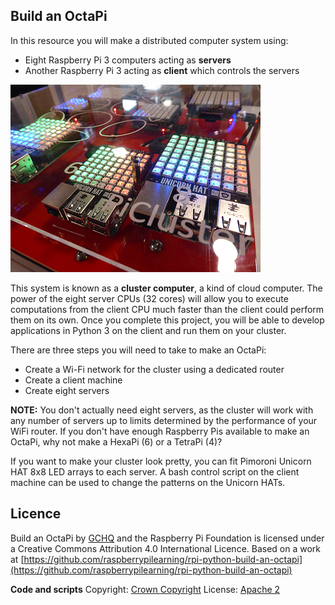 ## Build an OctaPi

In this resource you will make a distributed computer system using:

- Eight Raspberry Pi 3 computers acting as **servers**
- Another Raspberry Pi 3 acting as **client** which controls the servers

![OctaPi system](images/octapi-system.png)

This system is known as a **cluster computer**, a kind of cloud computer. The power of the eight server CPUs (32 cores) will allow you to execute computations from the client CPU much faster than the client could perform them on its own. Once you complete this project, you will be able to develop applications in Python 3 on the client and run them on your cluster.

There are three steps you will need to take to make an OctaPi:

- Create a Wi-Fi network for the cluster using a dedicated router
- Create a client machine
- Create eight servers

**NOTE:** You don't actually need eight servers, as the cluster will work with any number of servers up to limits determined by the performance of your WiFi router. If you don't have enough Raspberry Pis available to make an OctaPi, why not make a HexaPi (6) or a TetraPi (4)?

If you want to make your cluster look pretty, you can fit Pimoroni Unicorn HAT 8x8 LED arrays to each server. A bash control script on the client machine can be used to change the patterns on the Unicorn HATs.

## Licence

Build an OctaPi by [GCHQ](https://www.gchq.gov.uk/) and the Raspberry Pi Foundation is licensed under a Creative Commons Attribution 4.0 International Licence.
Based on a work at [https://github.com/raspberrypilearning/rpi-python-build-an-octapi](https://github.com/raspberrypilearning/rpi-python-build-an-octapi)

**Code and scripts**
Copyright: [Crown Copyright](https://www.nationalarchives.gov.uk/information-management/re-using-public-sector-information/uk-government-licensing-framework/crown-copyright/)
License: [Apache 2](https://www.apache.org/licenses/LICENSE-2.0)
